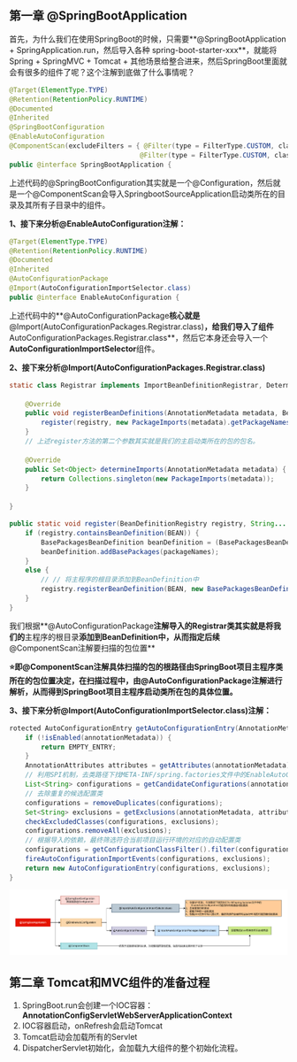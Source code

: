 ## 第一章 @SpringBootApplication

首先，为什么我们在使用SpringBoot的时候，只需要**@SpringBootApplication + SpringApplication.run，然后导入各种 spring-boot-starter-xxx**，就能将Spring + SpringMVC + Tomcat + 其他场景给整合进来，然后SpringBoot里面就会有很多的组件了呢？这个注解到底做了什么事情呢？

```java
@Target(ElementType.TYPE)
@Retention(RetentionPolicy.RUNTIME)
@Documented
@Inherited
@SpringBootConfiguration
@EnableAutoConfiguration
@ComponentScan(excludeFilters = { @Filter(type = FilterType.CUSTOM, classes = TypeExcludeFilter.class),
                                 @Filter(type = FilterType.CUSTOM, classes = AutoConfigurationExcludeFilter.class) })
public @interface SpringBootApplication {
```

上述代码的@SpringBootConfiguration其实就是一个@Configuration，然后就是一个@ComponentScan会导入SpringbootSourceApplication启动类所在的目录及其所有子目录中的组件。

**1、接下来分析@EnableAutoConfiguration注解：**

```java
@Target(ElementType.TYPE)
@Retention(RetentionPolicy.RUNTIME)
@Documented
@Inherited
@AutoConfigurationPackage
@Import(AutoConfigurationImportSelector.class)
public @interface EnableAutoConfiguration {
```

上述代码中的**@AutoConfigurationPackage**核心就是**@Import(AutoConfigurationPackages.Registrar.class)**，给我们导入了组件**AutoConfigurationPackages.Registrar.class**，然后它本身还会导入一个**AutoConfigurationImportSelector**组件。

**2、接下来分析@Import(AutoConfigurationPackages.Registrar.class)**

```java
static class Registrar implements ImportBeanDefinitionRegistrar, DeterminableImports {

    @Override
    public void registerBeanDefinitions(AnnotationMetadata metadata, BeanDefinitionRegistry registry) {
        register(registry, new PackageImports(metadata).getPackageNames().toArray(new String[0]));
    }
    // 上述register方法的第二个参数其实就是我们的主启动类所在的包的包名。

    @Override
    public Set<Object> determineImports(AnnotationMetadata metadata) {
        return Collections.singleton(new PackageImports(metadata));
    }

}
```

```java
public static void register(BeanDefinitionRegistry registry, String... packageNames) {
    if (registry.containsBeanDefinition(BEAN)) {
        BasePackagesBeanDefinition beanDefinition = (BasePackagesBeanDefinition) registry.getBeanDefinition(BEAN);
        beanDefinition.addBasePackages(packageNames); 
    }
    else {
        // // 将主程序的根目录添加到BeanDefinition中
        registry.registerBeanDefinition(BEAN, new BasePackagesBeanDefinition(packageNames));
    }
}
```

我们根据**@AutoConfigurationPackage**注解导入的Registrar类其实就是将我们的**主程序的根目录**添加到BeanDefinition中，从而指定后续**@ComponentScan注解要扫描的包位置**

**⭐即@ComponentScan注解具体扫描的包的根路径由SpringBoot项目主程序类所在的包位置决定，在扫描过程中，由@AutoConfigurationPackage注解进行解析，从而得到SpringBoot项目主程序启动类所在包的具体位置。**

**3、接下来分析@Import(AutoConfigurationImportSelector.class)注解：**

```java
rotected AutoConfigurationEntry getAutoConfigurationEntry(AnnotationMetadata annotationMetadata) {
    if (!isEnabled(annotationMetadata)) {
        return EMPTY_ENTRY;
    }
    AnnotationAttributes attributes = getAttributes(annotationMetadata);
    // 利用SPI机制，去类路径下找META-INF/spring.factories文件中的EnableAutoConfiguration对应的所有候选自动配置类
    List<String> configurations = getCandidateConfigurations(annotationMetadata, attributes);
    // 去除重复的候选配置类
    configurations = removeDuplicates(configurations);
    Set<String> exclusions = getExclusions(annotationMetadata, attributes);
    checkExcludedClasses(configurations, exclusions);
    configurations.removeAll(exclusions);
    // 根据导入的依赖，最终筛选符合当前项目运行环境的对应的自动配置类
    configurations = getConfigurationClassFilter().filter(configurations);
    fireAutoConfigurationImportEvents(configurations, exclusions);
    return new AutoConfigurationEntry(configurations, exclusions);
}
```

![@SpringBootApplication注解解析](IMG/SpringBoot源码分析.assets/@SpringBootApplication注解解析.png)

## 第二章 Tomcat和MVC组件的准备过程

1. SpringBoot.run会创建一个IOC容器：**AnnotationConfigServletWebServerApplicationContext**
2. IOC容器启动，onRefresh会启动Tomcat
3. Tomcat启动会加载所有的Servlet
4. DispatcherServlet初始化，会加载九大组件的整个初始化流程。